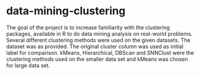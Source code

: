 # data-mining-clustering
The goal of the project is to increase familiarity with the clustering packages, available in R to do data mining analysis on real-world problems. Several different clustering methods were used on the given datasets. The dataset was as provided. The original cluster column was used as initial label for comparison. kMeans, Hierarchical, DBScan and SNNClust were the clustering methods used on the smaller data set and kMeans was chosen for large data set.
